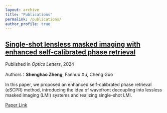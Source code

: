```yaml
---
layout: archive
title: "Publications"
permalink: /publications/
author_profile: true
---
```


## [Single-shot lensless masked imaging with enhanced self-calibrated phase retrieval](/_publications/number-6.md)

Published in *Optics Letters*, 2024

Authors：**Shenghao Zheng**, Fannuo Xu, Cheng Guo

In this paper, we proposed an enhanced self-calibrated phase retrieval (eSCPR) method, introducing the idea of wavefront decoupling into lessless masked imaging (LMI) systems and realizing single-shot LMI.

[Paper Link](https://doi.org/10.1364/OL.528104)
